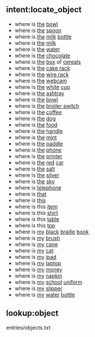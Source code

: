 ## intent:locate_object
- where is [the](not_possessed) [bowl](object)
- where is [the](not_possessed) [spoon](object)
- where is [the](not_possessed) [milk](property) [bottle](object)
- where is [the](not_possessed) [milk](object)
- where is [the](not_possessed) [water](object)
- where is [the](not_possessed) [chocolate](object)
- where is [the](not_possessed) [box](object) of [cereals](property)
- where is [the](not_possessed) [cake rack](object)
- where is [the](not_possessed) [wire rack](object)
- where is [the](not_possessed) [webcam](object)
- where is [the](not_possessed) [white](property) [cup](object)
- where is [the](not_possessed) [ashtray](object)
- where is [the](not_possessed) [bowl](object)
- where is [the](not_possessed) [broiler switch](object)
- where is [the](not_possessed) [coffee](object)
- where is [the](not_possessed) [dog](object)
- where is [the](not_possessed) [food](object)
- where is [the](not_possessed) [handle](object)
- where is [the](not_possessed) [mint](object)
- where is [the](not_possessed) [paddle](object)
- where is [the](not_possessed) [phone](object)
- where is [the](not_possessed) [printer](object)
- where is [the](not_possessed) [red](property) [car](object)
- where is [the](not_possessed) [salt](object)
- where is [the](not_possessed) [silver](object)
- where is [the](not_possessed) [sky](object)
- where is [telephone](object)
- where is [that](object)
- where is [this](object)
- where is this [item](object)
- where is this [shirt](object)
- where is this [table](object)
- where is this [top](object)
- where is [my](possessed) [black](property) [braille](property) [book](object)
- where is [my](possessed) [brush](object)
- where is [my](possessed) [cane](object)
- where is [my](possessed) [cat](object)
- where is [my](possessed) [ipad](object)
- where is [my](possessed) [laptop](object)
- where is [my](possessed) [money](object)
- where is [my](possessed) [napkin](object)
- where is [my](possessed) [school](property) [uniform](object)
- where is [my](possessed) [slipper](object)
- where is [my](possessed) [water](property) [bottle](object)

## lookup:object
entries/objects.txt
